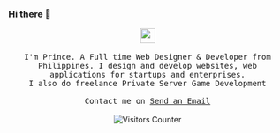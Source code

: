 ### Hi there 👋

<p align="center">
  <img src="https://user-images.githubusercontent.com/5679180/79618120-0daffb80-80be-11ea-819e-d2b0fa904d07.gif" width="27px">
  <br><br>
  <samp>
I'm Prince. A Full time Web Designer & Developer from Philippines. I design and develop websites, web applications for startups and enterprises.
<br>I also do freelance Private Server Game Development
     <br><br>Contact me on <a href="mailto:prinsudesu@gmail.com">Send an Email</a>
  </samp>
<br><br>
    <img src="https://visitor-badge.glitch.me/badge?page_id=prinsudesu.prinsudesu" alt="Visitors Counter">
</p>

<!--
**prinsudesu/prinsudesu** is a ✨ _special_ ✨ repository because its `README.md` (this file) appears on your GitHub profile.

Here are some ideas to get you started:

- 🔭 I’m currently working on ...
- 🌱 I’m currently learning ...
- 👯 I’m looking to collaborate on ...
- 🤔 I’m looking for help with ...
- 💬 Ask me about ...
- 📫 How to reach me: ...
- 😄 Pronouns: ...
- ⚡ Fun fact: ...
-->
